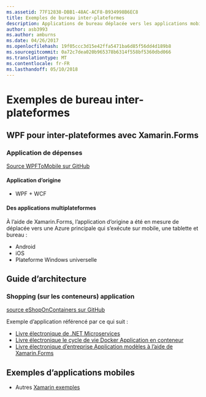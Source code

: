 ```yaml
---
ms.assetid: 77F12838-DBB1-48AC-ACF8-B934998B6EC8
title: Exemples de bureau inter-plateformes
description: Applications de bureau déplacée vers les applications mobiles multiplateformes.
author: asb3993
ms.author: amburns
ms.date: 04/26/2017
ms.openlocfilehash: 19f05ccc3d15e42ffa5471ba6d85f56dd4d189b8
ms.sourcegitcommit: 0a72c7dea020b965378b6314f558bf5360dbd066
ms.translationtype: MT
ms.contentlocale: fr-FR
ms.lasthandoff: 05/10/2018
---
```

# <a name="cross-platform-desktop-samples"></a>Exemples de bureau inter-plateformes

## <a name="wpf-to-cross-platform-with-xamarinforms"></a>WPF pour inter-plateformes avec Xamarin.Forms

### <a name="expenses-app"></a>Application de dépenses

[Source WPFToMobile sur GitHub](https://github.com/nishanil/WPFToMobile)

#### <a name="original-app"></a>Application d’origine

* WPF + WCF

#### <a name="cross-platform-apps"></a>Des applications multiplateformes

À l’aide de Xamarin.Forms, l’application d’origine a été en mesure de déplacée vers une Azure principale qui s’exécute sur mobile, une tablette et bureau :

* Android
* iOS
* Plateforme Windows universelle

## <a name="architecture-guidance"></a>Guide d’architecture

### <a name="eshop-on-containers-app"></a>Shopping (sur les conteneurs) application

[source eShopOnContainers sur GitHub](https://github.com/dotnet-architecture/eShopOnContainers)

Exemple d’application référencé par ce qui suit :

* [Livre électronique de .NET Microservices](https://aka.ms/microservicesebook)
* [Livre électronique le cycle de vie Docker Application en conteneur](https://aka.ms/dockerlifecycleebook)
* [Livre électronique d’entreprise Application modèles à l’aide de Xamarin.Forms](~/xamarin-forms/enterprise-application-patterns/index.md)

## <a name="mobile-app-samples"></a>Exemples d’applications mobiles

* Autres [Xamarin exemples](https://developer.xamarin.com/samples/)
